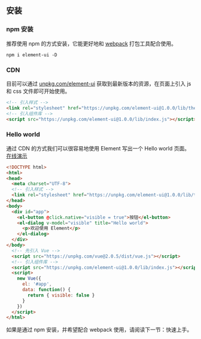 ## 安装

### npm 安装
推荐使用 npm 的方式安装，它能更好地和 [webpack](https://webpack.js.org/) 打包工具配合使用。

```shell
npm i element-ui -D
```

### CDN
目前可以通过 [unpkg.com/element-ui](https://unpkg.com/element-ui/) 获取到最新版本的资源，在页面上引入 js 和 css 文件即可开始使用。

```html
<!-- 引入样式 -->
<link rel="stylesheet" href="https://unpkg.com/element-ui@1.0.0/lib/theme-default/index.css">
<!-- 引入组件库 -->
<script src="https://unpkg.com/element-ui@1.0.0/lib/index.js"></script>
```

### Hello world
通过 CDN 的方式我们可以很容易地使用 Element 写出一个 Hello world 页面。[在线演示](http://codepen.io/QingWei-Li/pen/vXwJrY)

```html
<!DOCTYPE html>
<html>
<head>
  <meta charset="UTF-8">
  <!-- 引入样式 -->
  <link rel="stylesheet" href="https://unpkg.com/element-ui@1.0.0/lib/theme-default/index.css">
</head>
<body>
  <div id="app">
    <el-button @click.native="visible = true">按钮</el-button>
    <el-dialog v-model="visible" title="Hello world">
      <p>欢迎使用 Element</p>
    </el-dialog>
  </div>
</body>
  <!-- 先引入 Vue -->
  <script src="https://unpkg.com/vue@2.0.5/dist/vue.js"></script>
  <!-- 引入组件库 -->
  <script src="https://unpkg.com/element-ui@1.0.0/lib/index.js"></script>
  <script>
    new Vue({
      el: '#app',
      data: function() {
        return { visible: false }
      }
    })
  </script>
</html>
```
如果是通过 npm 安装，并希望配合 webpack 使用，请阅读下一节：快速上手。
